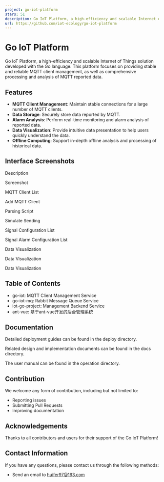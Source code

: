 ```yaml
---
project: go-iot-platform
stars: 51
description: Go IoT Platform, a high-efficiency and scalable Internet of Things solution developed with the Go language. This platform focuses on providing stable and reliable MQTT client management, as well as comprehensive processing and analysis of MQTT reported data.
url: https://github.com/iot-ecology/go-iot-platform
---
```


Go IoT Platform
===============

Go IoT Platform, a high-efficiency and scalable Internet of Things solution developed with the Go language. This platform focuses on providing stable and reliable MQTT client management, as well as comprehensive processing and analysis of MQTT reported data.

Features
--------

-   **MQTT Client Management**: Maintain stable connections for a large number of MQTT clients.
-   **Data Storage**: Securely store data reported by MQTT.
-   **Alarm Analysis**: Perform real-time monitoring and alarm analysis of reported data.
-   **Data Visualization**: Provide intuitive data presentation to help users quickly understand the data.
-   **Offline Computing**: Support in-depth offline analysis and processing of historical data.

Interface Screenshots
---------------------

Description

Screenshot

MQTT Client List

Add MQTT Client

Parsing Script

Simulate Sending

Signal Configuration List

Signal Alarm Configuration List

Data Visualization

Data Visualization

Data Visualization

Table of Contents
-----------------

-   go-iot: MQTT Client Management Service
-   go-iot-mq: Rabbit Message Queue Service
-   iot-go-project: Management Backend Service
-   ant-vue: 基于ant-vue开发的后台管理系统

Documentation
-------------

Detailed deployment guides can be found in the deploy directory.

Related design and implementation documents can be found in the docs directory.

The user manual can be found in the operation directory.

Contribution
------------

We welcome any form of contribution, including but not limited to:

-   Reporting issues
-   Submitting Pull Requests
-   Improving documentation

Acknowledgements
----------------

Thanks to all contributors and users for their support of the Go IoT Platform!

Contact Information
-------------------

If you have any questions, please contact us through the following methods:

-   Send an email to huifer97@163.com
